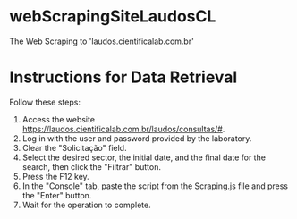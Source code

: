 # webScrapingSiteLaudosCL
The Web Scraping to 'laudos.cientificalab.com.br'

# Instructions for Data Retrieval

Follow these steps:

1. Access the website https://laudos.cientificalab.com.br/laudos/consultas/#.
2. Log in with the user and password provided by the laboratory.
3. Clear the "Solicitação" field.
4. Select the desired sector, the initial date, and the final date for the search, then click the "Filtrar" button.
5. Press the F12 key.
6. In the "Console" tab, paste the script from the Scraping.js file and press the "Enter" button.
7. Wait for the operation to complete.
